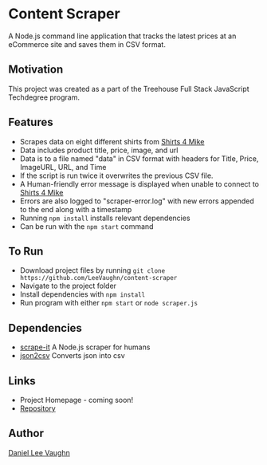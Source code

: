 # Content Scraper

A Node.js command line application that tracks the latest prices at an eCommerce site and saves them in CSV format.

## Motivation

This project was created as a part of the Treehouse Full Stack JavaScript Techdegree program.

## Features

* Scrapes data on eight different shirts from [Shirts 4 Mike](http://shirts4mike.com/shirts.php)
* Data includes product title, price, image, and url
* Data is to a file named "data" in CSV format with headers for Title, Price, ImageURL, URL, and Time
* If the script is run twice it overwrites the previous CSV file.
* A Human-friendly error message is displayed when unable to connect to [Shirts 4 Mike](http://shirts4mike.com/shirts.php)
* Errors are also logged to "scraper-error.log" with new errors appended to the end along with a timestamp
* Running ```npm install``` installs relevant dependencies
* Can be run with the ```npm start``` command

## To Run

* Download project files by running ```git clone https://github.com/LeeVaughn/content-scraper```
* Navigate to the project folder
* Install dependencies with ```npm install```
* Run program with either ```npm start``` or ```node scraper.js```

## Dependencies

* [scrape-it](https://www.npmjs.com/package/scrape-it) A Node.js scraper for humans
* [json2csv](https://www.npmjs.com/package/scrape-it) Converts json into csv

## Links

* Project Homepage - coming soon!
* [Repository](https://github.com/LeeVaughn/content-scraper)

## Author

[Daniel Lee Vaughn](https://github.com/LeeVaughn)
